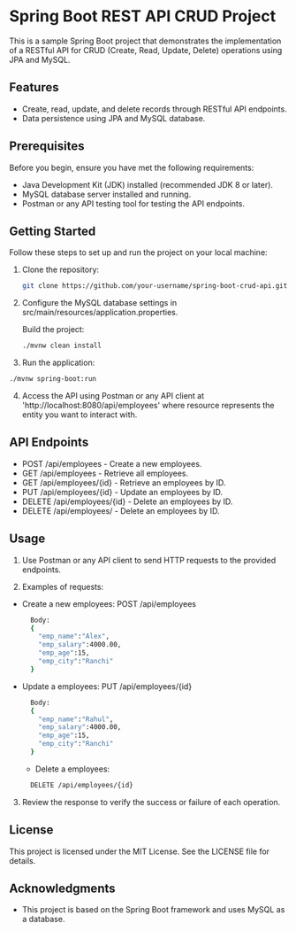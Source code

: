 # Spring Boot REST API CRUD Project

This is a sample Spring Boot project that demonstrates the implementation of a RESTful API for CRUD (Create, Read, Update, Delete) operations using JPA and MySQL.

## Features

- Create, read, update, and delete records through RESTful API endpoints.
- Data persistence using JPA and MySQL database.

## Prerequisites

Before you begin, ensure you have met the following requirements:

- Java Development Kit (JDK) installed (recommended JDK 8 or later).
- MySQL database server installed and running.
- Postman or any API testing tool for testing the API endpoints.

## Getting Started

Follow these steps to set up and run the project on your local machine:

1. Clone the repository:

   ```bash
   git clone https://github.com/your-username/spring-boot-crud-api.git

2. Configure the MySQL database settings in src/main/resources/application.properties.
   
   Build the project:

   ```bash
   ./mvnw clean install
3. Run the application:

  ```bash
  ./mvnw spring-boot:run
  ```
4. Access the API using Postman or any API client at 'http://localhost:8080/api/employees' where resource represents the entity you want to interact with.

## API Endpoints

  * POST /api/employees - Create a new employees.
  * GET /api/employees - Retrieve all employees.
  * GET /api/employees/{id} - Retrieve an employees by ID.
  * PUT /api/employees/{id} - Update an employees by ID.
  * DELETE /api/employees/{id} - Delete an employees by ID.
  * DELETE /api/employees/ - Delete an employees by ID.

## Usage
1. Use Postman or any API client to send HTTP requests to the provided endpoints.

2. Examples of requests:

* Create a new employees:
  POST /api/employees
  ```bash
    Body:
    {
      "emp_name":"Alex",
      "emp_salary":4000.00,
      "emp_age":15,
      "emp_city":"Ranchi"
    }
  ```
* Update a employees:
  PUT /api/employees/{id}
  ```bash
    Body:
    {
      "emp_name":"Rahul",
      "emp_salary":4000.00,
      "emp_age":15,
      "emp_city":"Ranchi"
    }
  ```
  * Delete a employees:
  ```bash
    DELETE /api/employees/{id}
  ```

 3. Review the response to verify the success or failure of each operation.

## License
This project is licensed under the MIT License. See the LICENSE file for details.

## Acknowledgments
* This project is based on the Spring Boot framework and uses MySQL as a database.



 
 
 


   
